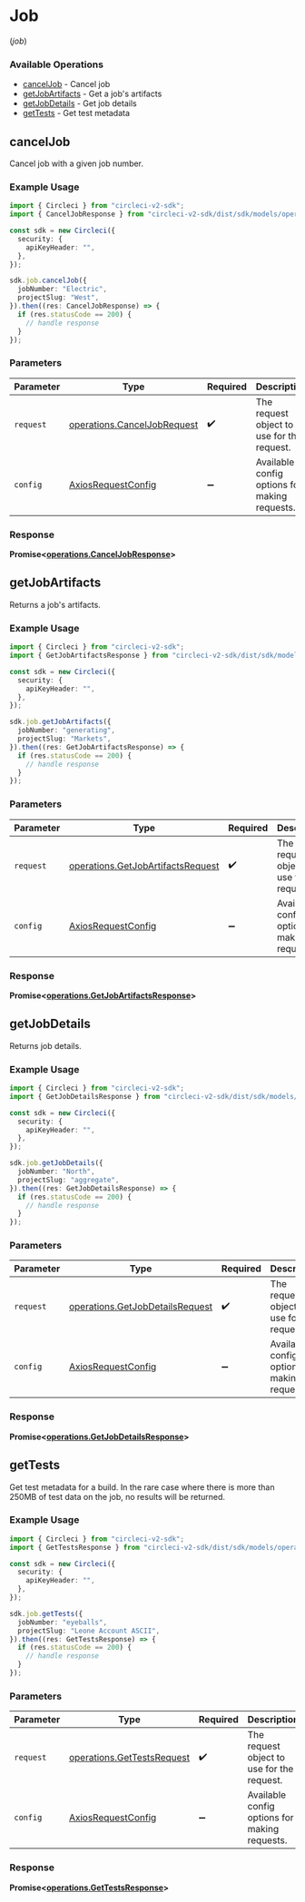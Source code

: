 # Job
(*job*)

### Available Operations

* [cancelJob](#canceljob) - Cancel job
* [getJobArtifacts](#getjobartifacts) - Get a job's artifacts
* [getJobDetails](#getjobdetails) - Get job details
* [getTests](#gettests) - Get test metadata

## cancelJob

Cancel job with a given job number.

### Example Usage

```typescript
import { Circleci } from "circleci-v2-sdk";
import { CancelJobResponse } from "circleci-v2-sdk/dist/sdk/models/operations";

const sdk = new Circleci({
  security: {
    apiKeyHeader: "",
  },
});

sdk.job.cancelJob({
  jobNumber: "Electric",
  projectSlug: "West",
}).then((res: CancelJobResponse) => {
  if (res.statusCode == 200) {
    // handle response
  }
});
```

### Parameters

| Parameter                                                                  | Type                                                                       | Required                                                                   | Description                                                                |
| -------------------------------------------------------------------------- | -------------------------------------------------------------------------- | -------------------------------------------------------------------------- | -------------------------------------------------------------------------- |
| `request`                                                                  | [operations.CancelJobRequest](../../models/operations/canceljobrequest.md) | :heavy_check_mark:                                                         | The request object to use for the request.                                 |
| `config`                                                                   | [AxiosRequestConfig](https://axios-http.com/docs/req_config)               | :heavy_minus_sign:                                                         | Available config options for making requests.                              |


### Response

**Promise<[operations.CancelJobResponse](../../models/operations/canceljobresponse.md)>**


## getJobArtifacts

Returns a job's artifacts.

### Example Usage

```typescript
import { Circleci } from "circleci-v2-sdk";
import { GetJobArtifactsResponse } from "circleci-v2-sdk/dist/sdk/models/operations";

const sdk = new Circleci({
  security: {
    apiKeyHeader: "",
  },
});

sdk.job.getJobArtifacts({
  jobNumber: "generating",
  projectSlug: "Markets",
}).then((res: GetJobArtifactsResponse) => {
  if (res.statusCode == 200) {
    // handle response
  }
});
```

### Parameters

| Parameter                                                                              | Type                                                                                   | Required                                                                               | Description                                                                            |
| -------------------------------------------------------------------------------------- | -------------------------------------------------------------------------------------- | -------------------------------------------------------------------------------------- | -------------------------------------------------------------------------------------- |
| `request`                                                                              | [operations.GetJobArtifactsRequest](../../models/operations/getjobartifactsrequest.md) | :heavy_check_mark:                                                                     | The request object to use for the request.                                             |
| `config`                                                                               | [AxiosRequestConfig](https://axios-http.com/docs/req_config)                           | :heavy_minus_sign:                                                                     | Available config options for making requests.                                          |


### Response

**Promise<[operations.GetJobArtifactsResponse](../../models/operations/getjobartifactsresponse.md)>**


## getJobDetails

Returns job details.

### Example Usage

```typescript
import { Circleci } from "circleci-v2-sdk";
import { GetJobDetailsResponse } from "circleci-v2-sdk/dist/sdk/models/operations";

const sdk = new Circleci({
  security: {
    apiKeyHeader: "",
  },
});

sdk.job.getJobDetails({
  jobNumber: "North",
  projectSlug: "aggregate",
}).then((res: GetJobDetailsResponse) => {
  if (res.statusCode == 200) {
    // handle response
  }
});
```

### Parameters

| Parameter                                                                          | Type                                                                               | Required                                                                           | Description                                                                        |
| ---------------------------------------------------------------------------------- | ---------------------------------------------------------------------------------- | ---------------------------------------------------------------------------------- | ---------------------------------------------------------------------------------- |
| `request`                                                                          | [operations.GetJobDetailsRequest](../../models/operations/getjobdetailsrequest.md) | :heavy_check_mark:                                                                 | The request object to use for the request.                                         |
| `config`                                                                           | [AxiosRequestConfig](https://axios-http.com/docs/req_config)                       | :heavy_minus_sign:                                                                 | Available config options for making requests.                                      |


### Response

**Promise<[operations.GetJobDetailsResponse](../../models/operations/getjobdetailsresponse.md)>**


## getTests

Get test metadata for a build. In the rare case where there is more than 250MB of test data on the job, no results will be returned.

### Example Usage

```typescript
import { Circleci } from "circleci-v2-sdk";
import { GetTestsResponse } from "circleci-v2-sdk/dist/sdk/models/operations";

const sdk = new Circleci({
  security: {
    apiKeyHeader: "",
  },
});

sdk.job.getTests({
  jobNumber: "eyeballs",
  projectSlug: "Leone Account ASCII",
}).then((res: GetTestsResponse) => {
  if (res.statusCode == 200) {
    // handle response
  }
});
```

### Parameters

| Parameter                                                                | Type                                                                     | Required                                                                 | Description                                                              |
| ------------------------------------------------------------------------ | ------------------------------------------------------------------------ | ------------------------------------------------------------------------ | ------------------------------------------------------------------------ |
| `request`                                                                | [operations.GetTestsRequest](../../models/operations/gettestsrequest.md) | :heavy_check_mark:                                                       | The request object to use for the request.                               |
| `config`                                                                 | [AxiosRequestConfig](https://axios-http.com/docs/req_config)             | :heavy_minus_sign:                                                       | Available config options for making requests.                            |


### Response

**Promise<[operations.GetTestsResponse](../../models/operations/gettestsresponse.md)>**

